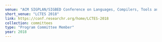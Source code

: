 ```yaml
---
venue: "ACM SIGPLAN/SIGBED Conference on Languages, Compilers, Tools and Theory for Embedded Systems"
short_venue: "LCTES 2018"
link: https://conf.researchr.org/home/LCTES-2018
collection: committees
type: "Program Committee Member"
year: 2018
---
```

